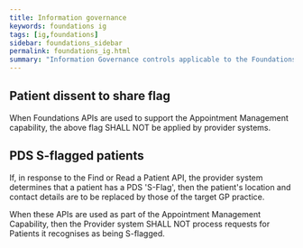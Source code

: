 ```yaml
---
title: Information governance
keywords: foundations ig
tags: [ig,foundations]
sidebar: foundations_sidebar
permalink: foundations_ig.html
summary: "Information Governance controls applicable to the Foundations capability pack"
---
```



## Patient dissent to share flag ##

When Foundations APIs are used to support the Appointment Management capability, the above flag SHALL NOT be applied by provider systems.

## PDS S-flagged patients ##

If, in response to the Find or Read a Patient API, the provider system determines that a patient has a PDS 'S-Flag', then the patient's location and contact details are to be replaced by those of the target GP practice.

When these APIs are used as part of the Appointment Management Capability, then the Provider system SHALL NOT process requests for Patients it recognises as being S-flagged.



